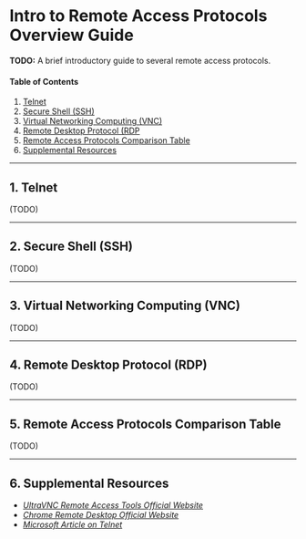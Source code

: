 # Intro to Remote Access Protocols Overview Guide

**TODO:** A brief introductory guide to several remote access protocols.

#### Table of Contents

1. [Telnet](#telnet)
2. [Secure Shell (SSH)](#ssh)
3. [Virtual Networking Computing (VNC)](#vnc)
4. [Remote Desktop Protocol (RDP](#rdp)
5. [Remote Access Protocols Comparison Table](#table)
6. [Supplemental Resources](#supplemental)

<hr />

## 1. <a name="telnet">Telnet</a>

(TODO)

<hr />

## 2. <a name="ssh">Secure Shell (SSH)</a>

(TODO)

<hr />

## 3. <a name="vnc">Virtual Networking Computing (VNC)</a>

(TODO)

<hr />

## 4. <a name="rdp">Remote Desktop Protocol (RDP)</a>

(TODO)

<hr />

## 5. <a name="table">Remote Access Protocols Comparison Table</a>

(TODO)

<hr />

## 6. <a name="supplemental">Supplemental Resources</a>

* *[UltraVNC Remote Access Tools Official Website](https://uvnc.com/)*
* *[Chrome Remote Desktop Official Website](https://remotedesktop.google.com/)*
* *[Microsoft Article on Telnet](https://learn.microsoft.com/en-us/windows-server/administration/windows-commands/telnet)*
